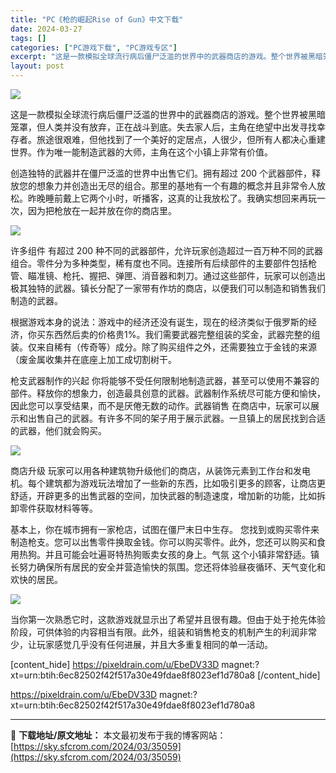 ```yaml
---
title: "PC《枪的崛起Rise of Gun》中文下载"
date: 2024-03-27
tags: []
categories: ["PC游戏下载", "PC游戏专区"]
excerpt: "这是一款模拟全球流行病后僵尸泛滥的世界中的武器商店的游戏。整个世界被黑暗笼罩，但人类并没有放弃，正在战斗到底。失去家人后，主角在绝望中出发寻找幸存者。旅途很艰难，但他找到了一个美好的定居点，人很少，但所有人都决心重建世界。作为唯一能制造武器的大师，主角在这个小镇上非常有价值。 创造独特的武器并在僵尸&hellip;"
layout: post
---
```


<img class="aligncenter" src="https://sky.sfcrom.com/wp-content/uploads/2024/03/20240329081315-386ce.jpeg" />

这是一款模拟全球流行病后僵尸泛滥的世界中的武器商店的游戏。整个世界被黑暗笼罩，但人类并没有放弃，正在战斗到底。失去家人后，主角在绝望中出发寻找幸存者。旅途很艰难，但他找到了一个美好的定居点，人很少，但所有人都决心重建世界。作为唯一能制造武器的大师，主角在这个小镇上非常有价值。

创造独特的武器并在僵尸泛滥的世界中出售它们。拥有超过 200 个武器部件，释放您的想象力并创造出无尽的组合。那里的基地有一个有趣的概念并且非常令人放松。昨晚睡前戴上它两个小时，听播客，这真的让我放松了。我确实想回来再玩一次，因为把枪放在一起并放在你的商店里。

<img src="https://sky.sfcrom.com/wp-content/uploads/2024/03/20240329081317-2b61b.jpeg" />

许多组件
有超过 200 种不同的武器部件，允许玩家创造超过一百万种不同的武器组合。零件分为多种类型，稀有度也不同。连接所有后续部件的主要部件包括枪管、瞄准镜、枪托、握把、弹匣、消音器和刺刀。通过这些部件，玩家可以创造出极其独特的武器。镇长分配了一家带有作坊的商店，以便我们可以制造和销售我们制造的武器。

根据游戏本身的说法：游戏中的经济还没有诞生，现在的经济类似于俄罗斯的经济，你买东西然后卖的价格贵1%。我们需要武器完整组装的奖金，武器完整的组装。仅来自稀有（传奇等）成分。除了购买组件之外，还需要独立于金钱的来源（废金属收集并在底座上加工成切割树干。

枪支武器制作的兴起
你将能够不受任何限制地制造武器，甚至可以使用不兼容的部件。释放你的想象力，创造最具创意的武器。武器制作系统尽可能方便和愉快，因此您可以享受结果，而不是厌倦无数的动作。武器销售 在商店中，玩家可以展示和出售自己的武器。有许多不同的架子用于展示武器。一旦镇上的居民找到合适的武器，他们就会购买。

<img src="https://sky.sfcrom.com/wp-content/uploads/2024/03/20240329081320-f2e74.jpeg" />

商店升级 玩家可以用各种建筑物升级他们的商店，从装饰元素到工作台和发电机。每个建筑都为游戏玩法增加了一些新的东西，比如吸引更多的顾客，让商店更舒适，开辟更多的出售武器的空间，加快武器的制造速度，增加新的功能，比如拆卸零件获取材料等等。

基本上，你在城市拥有一家枪店，试图在僵尸末日中生存。
您找到或购买零件来制造枪支。您可以出售零件换取金钱。你可以购买零件。此外，您还可以购买和食用热狗。并且可能会吐遍哥特热狗贩卖女孩的身上。气氛 这个小镇非常舒适。镇长努力确保所有居民的安全并营造愉快的氛围。您还将体验昼夜循环、天气变化和欢快的居民。

<img src="https://sky.sfcrom.com/wp-content/uploads/2024/03/20240329081323-5be39.jpeg" />

当你第一次熟悉它时，这款游戏就显示出了希望并且很有趣。但由于处于抢先体验阶段，可供体验的内容相当有限。此外，组装和销售枪支的机制产生的利润非常少，让玩家感觉几乎没有任何进展，并且大多重复相同的单一活动。

[content_hide]
https://pixeldrain.com/u/EbeDV33D
magnet:?xt=urn:btih:6ec82502f42f517a30e49fdae8f8023ef1d780a8
[/content_hide]

<!--wechatfans start-->
https://pixeldrain.com/u/EbeDV33D
magnet:?xt=urn:btih:6ec82502f42f517a30e49fdae8f8023ef1d780a8
<!--wechatfans end-->

---
📖 **下载地址/原文地址：** 本文最初发布于我的博客网站：[https://sky.sfcrom.com/2024/03/35059](https://sky.sfcrom.com/2024/03/35059)
